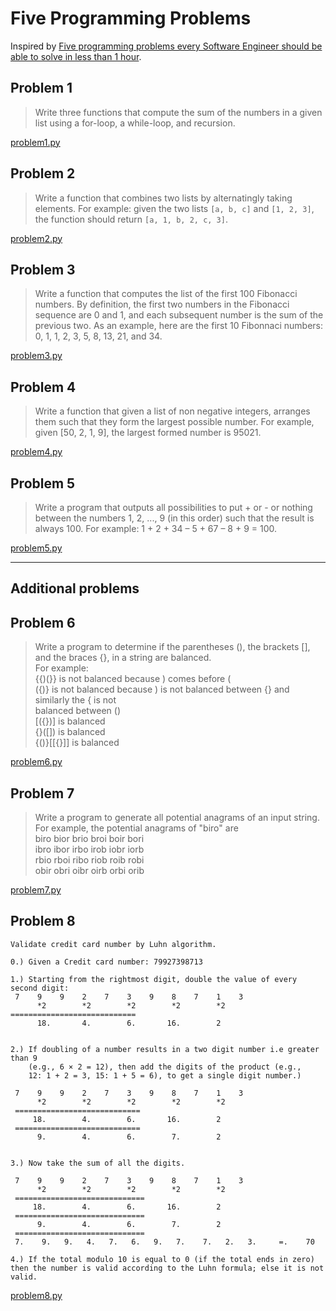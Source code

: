 # Five Programming Problems

Inspired by [Five programming problems every Software Engineer should be able to solve in less than 1 hour](https://web.archive.org/web/20200414191515/http://www.shiftedup.com/2015/05/07/five-programming-problems-every-software-engineer-should-be-able-to-solve-in-less-than-1-hour). 

## Problem 1

> Write three functions that compute the sum of the numbers in a given
> list using a for-loop, a while-loop, and recursion.

[problem1.py](src/problem1.py)

## Problem 2

> Write a function that combines two lists by alternatingly taking
> elements. For example: given the two lists `[a, b, c]` and
> `[1, 2, 3]`, the function should return `[a, 1, b, 2, c, 3]`.

[problem2.py](src/problem2.py)

## Problem 3

> Write a function that computes the list of the first 100 Fibonacci
> numbers. By definition, the first two numbers in the Fibonacci
> sequence are 0 and 1, and each subsequent number is the sum of the
> previous two. As an example, here are the first 10 Fibonnaci
> numbers: 0, 1, 1, 2, 3, 5, 8, 13, 21, and 34.

[problem3.py](src/problem3.py)

## Problem 4

> Write a function that given a list of non negative integers,
> arranges them such that they form the largest possible number. For
> example, given [50, 2, 1, 9], the largest formed number is 95021.

[problem4.py](src/problem4.py)

## Problem 5

> Write a program that outputs all possibilities to put + or - or
> nothing between the numbers 1, 2, ..., 9 (in this order) such that
> the result is always 100. For example: 1 + 2 + 34 – 5 + 67 – 8 + 9 =
> 100.

[problem5.py](src/problem5.py)

-----

Additional problems
-------------------

## Problem 6

> Write a program to determine if the parentheses (), the brackets [], and the braces {}, in
> a string are balanced.  
> For example:  
> {{)(}} is not balanced because ) comes before (  
> ({)} is not balanced because ) is not balanced between {} and similarly the { is not  
> balanced between ()  
> [({})] is balanced  
> {}([]) is balanced  
> {()}[[{}]] is balanced

[problem6.py](src/problem6.py)

## Problem 7

> Write a program to generate all potential anagrams of an input string.  
> For example, the potential anagrams of "biro" are  
> biro bior brio broi boir bori  
> ibro ibor irbo irob iobr iorb  
> rbio rboi ribo riob roib robi  
> obir obri oibr oirb orbi orib  

[problem7.py](src/problem7.py)

## Problem 8

```text
Validate credit card number by Luhn algorithm.

0.) Given a Credit card number: 79927398713

1.) Starting from the rightmost digit, double the value of every second digit:
 7    9    9    2    7    3    9    8    7    1    3
      *2        *2        *2        *2        *2       
============================
      18.       4.        6.       16.        2


2.) If doubling of a number results in a two digit number i.e greater than 9
    (e.g., 6 × 2 = 12), then add the digits of the product (e.g.,
    12: 1 + 2 = 3, 15: 1 + 5 = 6), to get a single digit number.)

 7    9    9    2    7    3    9    8    7    1    3
      *2        *2        *2        *2        *2       
 ============================
     18.        4.        6.       16.        2
 ============================
      9.        4.        6.        7.        2


3.) Now take the sum of all the digits.

 7    9    9    2    7    3    9    8    7    1    3
      *2        *2        *2        *2        *2       
 =============================
     18.        4.        6.       16.        2
 =============================
      9.        4.        6.        7.        2
 =============================
 7.    9.   9.   4.   7.   6.   9.   7.    7.   2.   3.     =.    70

4.) If the total modulo 10 is equal to 0 (if the total ends in zero) then the number is valid according to the Luhn formula; else it is not valid.
```

[problem8.py](src/problem8.py)
